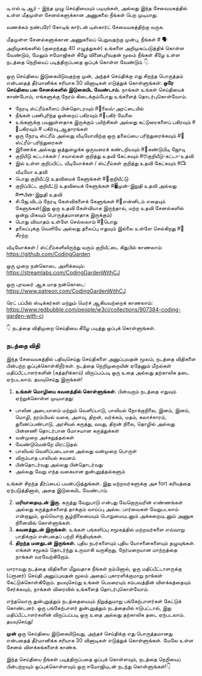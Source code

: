 டி.எல்.டி.ஆர் - இந்த முழு செய்தியையும் படியுங்கள், அல்லது இந்த சேவையகத்தில் உள்ள மீதமுள்ள சேனல்களுக்கான அணுகலை நீங்கள் பெற முடியாது.

வணக்கம் நண்பரே! கோடிங் கார்டன் டிஸ்கார்ட் சேவையகத்திற்கு வருக.

மீதமுள்ள சேனல்களுக்கான அணுகலைப் பெறுவதற்கு முன்பு, நீங்கள் # 🗣 அறிமுகங்களில் (குறைந்தது 40 எழுத்துகள்) உங்களை அறிமுகப்படுத்திக் கொள்ள வேண்டும், மேலும் ஈமோஜிகள் கீழே வினைபுரிவதன் மூலம் நீங்கள் கீழே உள்ள நடத்தை நெறியைப் படித்திருப்பதை ஒப்புக் கொள்ள வேண்டும் 👇.

ஒரு செய்தியை இடுகையிடுவதற்கு முன், அந்தச் செய்திக்கு எது சிறந்த பொருத்தம் என்பதைத் தீர்மானிக்க சரியாக 30 வினாடிகள் எடுத்துக் கொள்ளுங்கள்: 
**ஒரே செய்தியை பல சேனல்களில் இடுகையிட வேண்டாம்.** நாங்கள் உங்கள் செய்தியைக் காண்போம், எங்களுக்கு நேரம் கிடைக்கும்போது உங்களைத் தொடர்புகொள்வோம்.


* நேரடி ஸ்ட்ரீம்களைப் பின்தொடரவும் #🔴லைவ்-அரட்டையில்
* நீங்கள் பணிபுரிந்த ஒன்றைப் பகிரவும் #🎨பகிர் வேலை
* உங்களுக்கு பயனுள்ளதாக இருக்கும் பயிற்சிகள் அல்லது கட்டுரைகளைப் பகிரவும் #📖பகிரவும் #  பகிர்வு_ஆதாரங்கள்
* ஒரு நேரடி ஸ்ட்ரீம் அல்லது வீடியோவிற்கு ஒரு தலைப்பை பரிந்துரைக்கவும் #💭ஸ்ட்ரீம்-பரிந்துரைகள்
* இணைக்க அல்லது ஒத்துழைக்க ஒருவரைக் கண்டறியவும் #👫கண்டுபிடி ஜோடி
* குறியீடு கட்டாக்கள் / சவால்கள் குறித்து உதவி கேட்கவும் #🤓குறியீடு-கட்டா-உதவி
* இல் உள்ள குறிப்பிட்ட வீடியோக்கள் / ஸ்ட்ரீம்கள் குறித்து உதவி கேட்கவும் #📺வீடியோ உதவி
* பொது குறியீட்டு உதவியைக் கேளுங்கள் #🌈குறியீட்டு
* குறிப்பிட்ட குறியீட்டு உதவியைக் கேளுங்கள் #🖥முன்-இறுதி உதவி அல்லது #⏮பின்-இறுதி உதவி
* சி.ஜே.விடம் நேரடி கேள்விகளைக் கேளுங்கள் #🤔என்னிடம் எதையும் கேளுங்கள்(இது ஒரு உதவி கேள்வியாக இருந்தால், மற்ற உதவி சேனல்களில் ஒன்று மிகவும் பொருத்தமானதாக இருக்கும்)
* பொது விவாதம் உள்ளே செல்லலாம் #💬பொது
* தலைப்புக்கு வெளியே அல்லது தலைப்பு எதுவும் இல்லை 
உள்ளே செல்கிறது #🎲சீரற்ற 

வீடியோக்கள் / ஸ்ட்ரீம்களிலிருந்து வரும் குறியீட்டை கிதுபில் காணலாம்: <https://github.com/CodingGarden>

ஒரு முறை நன்கொடை அளிக்கவும்: <https://streamlabs.com/CodingGardenWithCJ>

ஒரு புரவலர் ஆக மாத நன்கொடை: <https://www.patreon.com/CodingGardenWithCJ>

ரெட் பப்பில் ஸ்டிக்கர்கள் மற்றும் மெர்ச் ஆகியவற்றைக் காணலாம்: <https://www.redbubble.com/people/w3cj/collections/907384-coding-garden-with-cj>

👇 நடத்தை விதிமுறை செய்தியை கீழே படித்து ஒப்புக் கொள்ளுங்கள்.

### **நடத்தை விதி**

இந்த சேவையகத்தில் பதிவுசெய்து செய்திகளை அனுப்புவதன் மூலம், நடத்தை விதிகளை பின்பற்ற ஒப்புக்கொள்கிறீர்கள். நடத்தை நெறிமுறையின் ஏதேனும் மீறல்கள் மதிப்பீட்டாளர்களின் (கத்தரிக்காய்) விருப்பப்படி ஒரு உதை அல்லது தற்காலிக தடை ஏற்படலாம். தயவுசெய்து இருங்கள்!

1. **உங்கள் மொழியை கவனத்தில் கொள்ளுங்கள்.** பின்வரும் நடத்தை எதுவும் ஏற்றுக்கொள்ள முடியாதது: 
  * பாலின அடையாளம் மற்றும் வெளிப்பாடு, பாலியல் நோக்குநிலை, இனம், இனம், மொழி, நரம்பியல் வகை, அளவு, திறன், வர்க்கம், மதம், கலாச்சாரம், துணைப்பண்பாடு, அரசியல் கருத்து, வயது, திறன் நிலை, தொழில் அல்லது பின்னணி தொடர்பான மோசமான கருத்துக்கள்
  * வன்முறை அச்சுறுத்தல்கள்
  * வேண்டுமென்றே மிரட்டுதல்
  * பாலியல் வெளிப்படையான அல்லது வன்முறை பொருள்
  * விரும்பாத பாலியல் கவனம்
  * பின்தொடர்வது அல்லது பின்தொடர்வது
  * அல்லது வேறு எந்த வகையான துன்புறுத்தல்களும்

  உங்கள் சிறந்த தீர்ப்பைப் பயன்படுத்துங்கள். இது மற்றவர்களுக்கு அச fort கரியத்தை ஏற்படுத்தினால், அதை இடுகையிட வேண்டாம்.

2. **மரியாதையுடன் இரு.** கருத்து வேறுபாடு என்பது வேறொருவரின் எண்ணங்கள் அல்லது கருத்துக்களைத் தாக்கும் வாய்ப்பு அல்ல. பார்வைகள் வேறுபடலாம் என்றாலும், ஒவ்வொரு சூழ்நிலையையும் பொறுமையுடனும் அக்கறையுடனும் அணுக நினைவில் கொள்ளுங்கள்.
3. **கவனத்துடன் இருங்கள்.** உங்கள் பங்களிப்பு சமூகத்தில் மற்றவர்களை எவ்வாறு பாதிக்கும் என்பதைப் பற்றி சிந்தியுங்கள்.
4. **திறந்த மனதுடன் இருங்கள்.** புதிய நபர்களையும் புதிய யோசனைகளையும் தழுவுங்கள். எங்கள் சமூகம் தொடர்ந்து உருவாகி வருகிறது, நேர்மறையான மாற்றத்தை நாங்கள் வரவேற்கிறோம்.

யாராவது நடத்தை விதிகளை மீறுவதாக நீங்கள் நம்பினால், ஒரு மதிப்பீட்டாளருக்கு (ப்ரூனர்) செய்தி அனுப்புவதன் மூலம் அதைப் புகாரளிக்குமாறு நாங்கள் கேட்டுக்கொள்கிறோம். தயவுசெய்து உங்கள் பெயரையும் சம்பவத்தின் விளக்கத்தையும் சேர்க்கவும், நாங்கள் விரைவில் உங்களைத் தொடர்புகொள்வோம்.

எந்தவொரு துன்புறுத்தும் நடத்தையையும் நிறுத்துமாறு பங்கேற்பாளர்கள் கேட்டுக் கொண்டனர். ஒரு பங்கேற்பாளர் துன்புறுத்தும் நடத்தையில் ஈடுபட்டால், இது மதிப்பீட்டாளர்களின் விருப்பப்படி ஒரு உதை அல்லது தற்காலிக தடை ஏற்படலாம். தயவுசெய்து!

**முன்** ஒரு செய்தியை இடுகையிடுவது, அந்தச் செய்திக்கு எது பொருத்தமானது என்பதைத் தீர்மானிக்க சரியாக 30 வினாடிகள் எடுத்துக் கொள்ளுங்கள். மேலே உள்ள சேனல் விளக்கங்களைக் காண்க.

இந்த செய்தியை நீங்கள் படித்திருப்பதை ஒப்புக் கொள்ளவும், நடத்தை நெறியைப் பின்பற்றவும் ஒப்புக்கொள்ளவும் ஒரு ஈமோஜியுடன் நடந்து கொள்ளுங்கள்!👇
